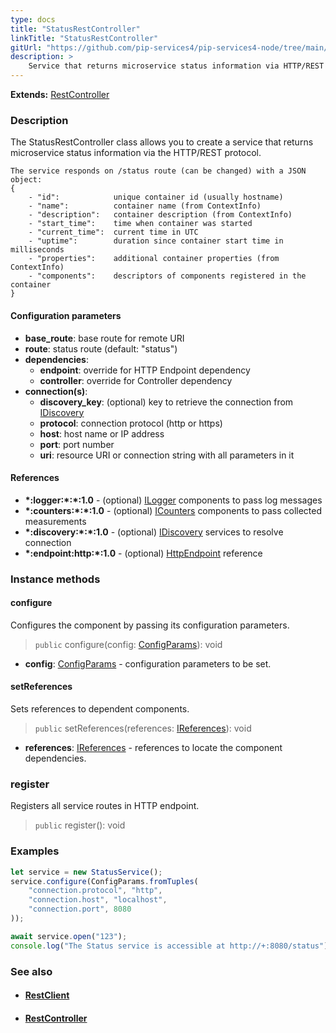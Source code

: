 ```yaml
---
type: docs
title: "StatusRestController"
linkTitle: "StatusRestController"
gitUrl: "https://github.com/pip-services4/pip-services4-node/tree/main/pip-services4-http-node"
description: >
    Service that returns microservice status information via HTTP/REST protocol.
---
```


**Extends:** [RestController](../rest_controller)


### Description

The StatusRestController class allows you to create a service that returns microservice status information via the HTTP/REST protocol.

```
The service responds on /status route (can be changed) with a JSON object:
{
    - "id":            unique container id (usually hostname)
    - "name":          container name (from ContextInfo)
    - "description":   container description (from ContextInfo)
    - "start_time":    time when container was started
    - "current_time":  current time in UTC
    - "uptime":        duration since container start time in milliseconds
    - "properties":    additional container properties (from ContextInfo)
    - "components":    descriptors of components registered in the container
}

```

#### Configuration parameters

- **base_route**: base route for remote URI
- **route**: status route (default: "status")
- **dependencies**:
    - **endpoint**: override for HTTP Endpoint dependency
    - **controller**: override for Controller dependency
- **connection(s)**:           
    - **discovery_key**: (optional) key to retrieve the connection from [IDiscovery](../../../config/connect/idiscovery)
    - **protocol**: connection protocol (http or https)
    - **host**: host name or IP address
    - **port**: port number
    - **uri**: resource URI or connection string with all parameters in it


#### References

- **\*:logger:\*:\*:1.0** - (optional) [ILogger](../../../observability/log/ilogger) components to pass log messages
- **\*:counters:\*:\*:1.0** - (optional) [ICounters](../../../observability/count/icounters) components to pass collected measurements
- **\*:discovery:\*:\*:1.0** - (optional) [IDiscovery](../../../config/connect/idiscovery) services to resolve connection
- **\*:endpoint:http:\*:1.0** - (optional) [HttpEndpoint](../http_endpoint) reference


### Instance methods


#### configure
Configures the component by passing its configuration parameters.

> `public` configure(config: [ConfigParams](../../../commonscomponents/config/config_params)): void

- **config**: [ConfigParams](../../../components/config/config_params) - configuration parameters to be set.


#### setReferences
Sets references to dependent components.

> `public` setReferences(references: [IReferences](../../../componentss/refer/ireferences)): void

- **references**: [IReferences](../../../components/refer/ireferences) - references to locate the component dependencies.

### register
Registers all service routes in HTTP endpoint.

> `public` register(): void


### Examples

```typescript
let service = new StatusService();
service.configure(ConfigParams.fromTuples(
    "connection.protocol", "http",
    "connection.host", "localhost",
    "connection.port", 8080
));

await service.open("123");
console.log("The Status service is accessible at http://+:8080/status");
```


### See also
- #### [RestClient](../../clients/rest_client)
- #### [RestController](../rest_controller)
